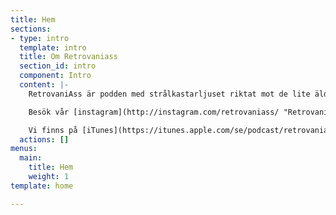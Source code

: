 ```yaml
---
title: Hem
sections:
- type: intro
  template: intro
  title: Om Retrovaniass
  section_id: intro
  component: Intro
  content: |-
    RetrovaniAss är podden med strålkastarljuset riktat mot de lite äldre spelen som kanske har hamnat i glömska. Tomas, Johan, Maggan och Kenta bjuder på personliga och nostalgiska upplevelser och tankar kring tv-spel.

    Besök vår [instagram](http://instagram.com/retrovaniass/ "Retrovaniass") eller skicka ett  [mail](mailto:retrovaniass@gmail.com). Nu finns vi även på [Twitch](https://www.twitch.tv/retrovaniass)!

    Vi finns på [iTunes](https://itunes.apple.com/se/podcast/retrovaniass-en-podcast-om-spel/id1444369005) och  [acast](https://acast.com/retrovaniass).  Betygsätt gärna så vi växer!
  actions: []
menus:
  main:
    title: Hem
    weight: 1
template: home

---
```

